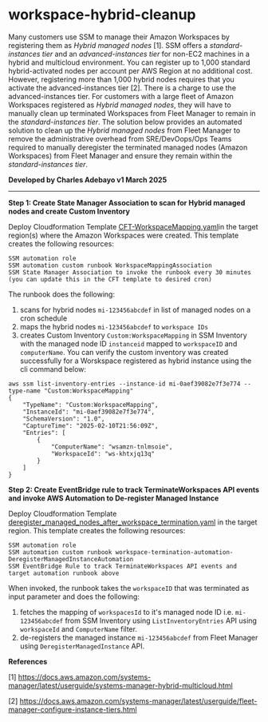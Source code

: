 # workspace-hybrid-cleanup
Many customers use SSM to manage their Amazon Workspaces by registering them as *Hybrid managed nodes* [1]. SSM offers a *standard-instances tier* and an *advanced-instances tier* for non-EC2 machines in a hybrid and multicloud environment. You can register up to 1,000 standard hybrid-activated nodes per account per AWS Region at no additional cost. However, registering more than 1,000 hybrid nodes requires that you activate the advanced-instances tier [2]. There is a charge to use the advanced-instances tier. For customers with a large fleet of Amazon Workspaces registered as *Hybrid managed nodes*, they will have to manually clean up terminated Workspaces from Fleet Manager to remain in the *standard-instances tier*. The solution below provides an automated solution to clean up the  *Hybrid managed nodes* from Fleet Manager to remove the administrative overhead from SRE/DevOops/Ops Teams required to manually deregister the terminated managed nodes (Amazon Workspaces) from Fleet Manager and ensure they remain within the *standard-instances tier*.  

**Developed by Charles Adebayo v1 March 2025**

_________________

**Step 1: Create State Manager Association to scan for Hybrid managed nodes and create Custom Inventory**

Deploy Cloudformation Template [CFT-WorkspaceMapping.yaml](https://github.com/Pruffcharles/workspace-hybrid-cleanup/blob/main/CFT-WorkspaceMapping.yaml)in the target region(s) where the Amazon Workspaces were created. This template creates the following resources:

    SSM automation role
    SSM automation custom runbook WorkspaceMappingAssociation
    SSM State Manager Association to invoke the runbook every 30 minutes (you can update this in the CFT template to desired cron)

The runbook does the following:

1. scans for hybrid nodes `mi-123456abcdef` in list of managed nodes on a cron schedule
2. maps the hybrid nodes `mi-123456abcdef` to `workspace IDs`
3. creates Custom Inventory `Custom:WorkspaceMapping` in SSM Inventory with the managed node ID `instanceid` mapped to `workspaceID` and `computerName`. You can verify the custom inventory was created successfully for a Worskspace registered as hybrid instance using the cli command below:

```
aws ssm list-inventory-entries --instance-id mi-0aef39082e7f3e774 --type-name "Custom:WorkspaceMapping"
{
    "TypeName": "Custom:WorkspaceMapping",
    "InstanceId": "mi-0aef39082e7f3e774",
    "SchemaVersion": "1.0",
    "CaptureTime": "2025-02-10T21:56:09Z",
    "Entries": [
        {
            "ComputerName": "wsamzn-tnlmsoie",
            "WorkspaceId": "ws-khtxjq13q"
        }
    ]
}
```

**Step 2: Create EventBridge rule to track TerminateWorkspaces API events and invoke AWS Automation to De-register Managed Instance**

Deploy Cloudformation Template [deregister_managed_nodes_after_workspace_termination.yaml](https://github.com/Pruffcharles/workspace-hybrid-cleanup/blob/main/deregister_managed_nodes_after_workspace_termination.yaml) in the target region. This template creates the following resources:

    SSM automation role
    SSM automation custom runbook workspace-termination-automation-DeregisterManagedInstanceAutomation
    SSM EventBridge Rule to track TerminateWorkspaces API events and target automation runbook above

When invoked, the runbook takes the `workspaceID` that was terminated as input parameter and does the following:

1. fetches the mapping of `workspacesId` to it's managed node ID i.e. `mi-123456abcdef` from SSM Inventory using `ListInventoryEntries` API using `workspaceId` and `ComputerName` filter. 
2. de-registers the managed instance `mi-123456abcdef` from Fleet Manager using `DeregisterManagedInstance` API.

**References**

[1] https://docs.aws.amazon.com/systems-manager/latest/userguide/systems-manager-hybrid-multicloud.html 

[2] https://docs.aws.amazon.com/systems-manager/latest/userguide/fleet-manager-configure-instance-tiers.html
